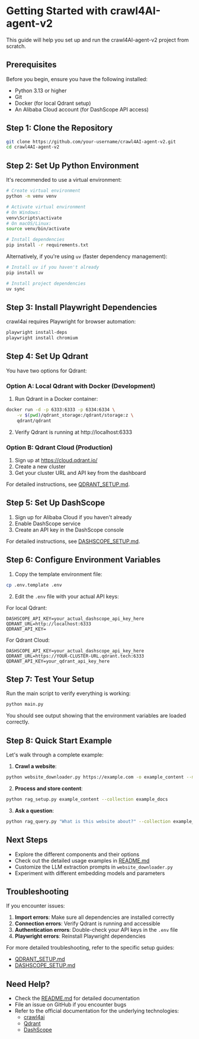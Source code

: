 # Getting Started with crawl4AI-agent-v2

This guide will help you set up and run the crawl4AI-agent-v2 project from scratch.

## Prerequisites

Before you begin, ensure you have the following installed:
- Python 3.13 or higher
- Git
- Docker (for local Qdrant setup)
- An Alibaba Cloud account (for DashScope API access)

## Step 1: Clone the Repository

```bash
git clone https://github.com/your-username/crawl4AI-agent-v2.git
cd crawl4AI-agent-v2
```

## Step 2: Set Up Python Environment

It's recommended to use a virtual environment:

```bash
# Create virtual environment
python -m venv venv

# Activate virtual environment
# On Windows:
venv\Scripts\activate
# On macOS/Linux:
source venv/bin/activate

# Install dependencies
pip install -r requirements.txt
```

Alternatively, if you're using `uv` (faster dependency management):

```bash
# Install uv if you haven't already
pip install uv

# Install project dependencies
uv sync
```

## Step 3: Install Playwright Dependencies

crawl4ai requires Playwright for browser automation:

```bash
playwright install-deps
playwright install chromium
```

## Step 4: Set Up Qdrant

You have two options for Qdrant:

### Option A: Local Qdrant with Docker (Development)

1. Run Qdrant in a Docker container:
```bash
docker run -d -p 6333:6333 -p 6334:6334 \
    -v $(pwd)/qdrant_storage:/qdrant/storage:z \
    qdrant/qdrant
```

2. Verify Qdrant is running at http://localhost:6333

### Option B: Qdrant Cloud (Production)

1. Sign up at https://cloud.qdrant.io/
2. Create a new cluster
3. Get your cluster URL and API key from the dashboard

For detailed instructions, see [QDRANT_SETUP.md](QDRANT_SETUP.md).

## Step 5: Set Up DashScope

1. Sign up for Alibaba Cloud if you haven't already
2. Enable DashScope service
3. Create an API key in the DashScope console

For detailed instructions, see [DASHSCOPE_SETUP.md](DASHSCOPE_SETUP.md).

## Step 6: Configure Environment Variables

1. Copy the template environment file:
```bash
cp .env.template .env
```

2. Edit the `.env` file with your actual API keys:

For local Qdrant:
```env
DASHSCOPE_API_KEY=your_actual_dashscope_api_key_here
QDRANT_URL=http://localhost:6333
QDRANT_API_KEY=
```

For Qdrant Cloud:
```env
DASHSCOPE_API_KEY=your_actual_dashscope_api_key_here
QDRANT_URL=https://YOUR-CLUSTER-URL.qdrant.tech:6333
QDRANT_API_KEY=your_qdrant_api_key_here
```

## Step 7: Test Your Setup

Run the main script to verify everything is working:

```bash
python main.py
```

You should see output showing that the environment variables are loaded correctly.

## Step 8: Quick Start Example

Let's walk through a complete example:

1. **Crawl a website**:
```bash
python website_downloader.py https://example.com -o example_content --max-depth 2
```

2. **Process and store content**:
```bash
python rag_setup.py example_content --collection example_docs
```

3. **Ask a question**:
```bash
python rag_query.py "What is this website about?" --collection example_docs
```

## Next Steps

- Explore the different components and their options
- Check out the detailed usage examples in [README.md](README.md)
- Customize the LLM extraction prompts in `website_downloader.py`
- Experiment with different embedding models and parameters

## Troubleshooting

If you encounter issues:

1. **Import errors**: Make sure all dependencies are installed correctly
2. **Connection errors**: Verify Qdrant is running and accessible
3. **Authentication errors**: Double-check your API keys in the `.env` file
4. **Playwright errors**: Reinstall Playwright dependencies

For more detailed troubleshooting, refer to the specific setup guides:
- [QDRANT_SETUP.md](QDRANT_SETUP.md)
- [DASHSCOPE_SETUP.md](DASHSCOPE_SETUP.md)

## Need Help?

- Check the [README.md](README.md) for detailed documentation
- File an issue on GitHub if you encounter bugs
- Refer to the official documentation for the underlying technologies:
  - [crawl4ai](https://github.com/unclecode/crawl4ai)
  - [Qdrant](https://qdrant.tech/documentation/)
  - [DashScope](https://help.aliyun.com/zh/dashscope/)
